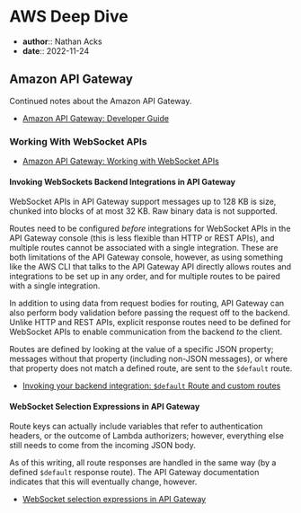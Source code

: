 # AWS Deep Dive

* **author**:: Nathan Acks  
* **date**:: 2022-11-24

## Amazon API Gateway

Continued notes about the Amazon API Gateway.

* [Amazon API Gateway: Developer Guide](https://docs.aws.amazon.com/apigateway/latest/developerguide/welcome.html)

### Working With WebSocket APIs

* [Amazon API Gateway: Working with WebSocket APIs](https://docs.aws.amazon.com/apigateway/latest/developerguide/apigateway-websocket-api.html)

#### Invoking WebSockets Backend Integrations in API Gateway

WebSocket APIs in API Gateway support messages up to 128 KB is size, chunked into blocks of at most 32 KB. Raw binary data is not supported.

Routes need to be configured *before* integrations for WebSocket APIs in the API Gateway console (this is less flexible than HTTP or REST APIs), and multiple routes cannot be associated with a single integration. These are both limitations of the API Gateway console, however, as using something like the AWS CLI that talks to the API Gateway API directly allows routes and integrations to be set up in any order, and for multiple routes to be paired with a single integration.

In addition to using data from request bodies for routing, API Gateway can also perform body validation before passing the request off to the backend. Unlike HTTP and REST APIs, explicit response routes need to be defined for WebSocket APIs to enable communication from the backend *to* the client.

Routes are defined by looking at the value of a specific JSON property; messages without that property (including non-JSON messages), or where that property does not match a defined route, are sent to the `$default` route.

* [Invoking your backend integration: `$default` Route and custom routes](https://docs.aws.amazon.com/apigateway/latest/developerguide/apigateway-websocket-api-routes-integrations.html)

#### WebSocket Selection Expressions in API Gateway

Route keys can actually include variables that refer to authentication headers, or the outcome of Lambda authorizers; however, everything else still needs to come from the incoming JSON body.

As of this writing, all route responses are handled in the same way (by a defined `$default` response route). The API Gateway documentation indicates that this will eventually change, however.

* [WebSocket selection expressions in API Gateway](https://docs.aws.amazon.com/apigateway/latest/developerguide/apigateway-websocket-api-selection-expressions.html)
